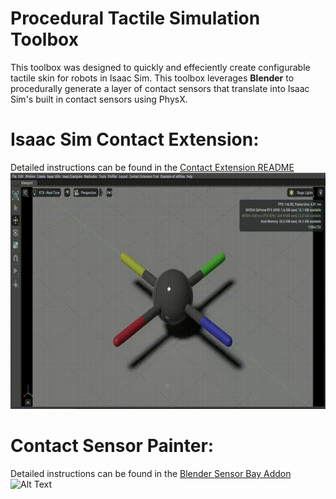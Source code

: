 # Procedural Tactile Simulation Toolbox
This toolbox was designed to quickly and effeciently create configurable tactile skin for robots in Isaac Sim. This toolbox leverages **Blender** to procedurally generate a layer of contact sensors that translate into Isaac Sim's built in contact sensors using PhysX.

# Isaac Sim Contact Extension:
Detailed instructions can be found in the [Contact Extension README](exts/README.md)
![Alt Text](demos/tact_sim_demo.gif)

# Contact Sensor Painter:
Detailed instructions can be found in the [Blender Sensor Bay Addon](blender_scripts/sensor_bay_addon/README.md)
![Alt Text](demos/sensor_paint_demo.gif)
